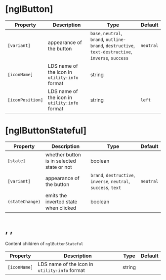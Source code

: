 # [nglButton]

| Property | Description | Type | Default |
| -------- | ----------- | ---- | ------- |
| `[variant]` | appearance of the button |  `base`, `neutral`, `brand`, `outline-brand`, `destructive`, `text-destructive`, `inverse`, `success` | `neutral` |
| `[iconName]` | LDS name of the icon in `utility:info` format | string | |
| `[iconPosition]` | LDS name of the icon in `utility:info` format | string | `left` |


# [nglButtonStateful]

| Property | Description | Type | Default |
| -------- | ----------- | ---- | ------- |
| `[state]` | whether button is in selected state or not | boolean | |
| `[variant]` | appearance of the button |  `brand`, `destructive`, `inverse`, `neutral`, `success`, `text` | `neutral` |
| `(stateChange)` | emits the inverted state when clicked |  boolean | |


# <ngl-state-on>, <ngl-state-of>, <ngl-state-hover>

Content children of `nglButtonStateful`

| Property | Description | Type | Default |
| -------- | ----------- | ---- | ------- |
| `[iconName]` | LDS name of the icon in `utility:info` format | string | |
